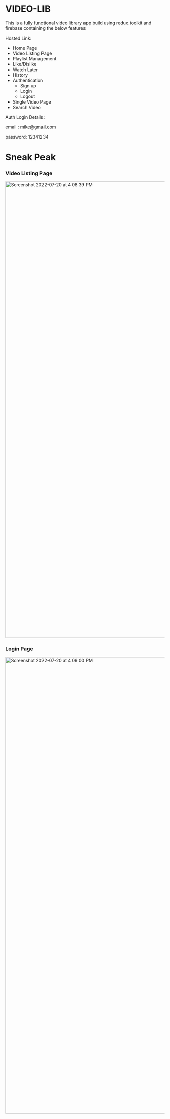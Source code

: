 # VIDEO-LIB


This is a fully functional video library app build using redux toolkit and firebase containing the below features

Hosted Link:

- Home Page
- Video Listing Page
- Playlist Management
- Like/Dislike
- Watch Later
- History
- Authentication
   - Sign up
   - Login
   - Logout
 - Single Video Page
 - Search Video
 
 
 
 Auth Login Details:
 
email : mike@gmail.com

password: 12341234


# Sneak Peak

### Video Listing Page

<img width="1440" alt="Screenshot 2022-07-20 at 4 08 39 PM" src="https://user-images.githubusercontent.com/89238790/179963464-4e4b5e36-2c55-455b-8684-a009422eb46a.png">


### Login Page



<img width="1440" alt="Screenshot 2022-07-20 at 4 09 00 PM" src="https://user-images.githubusercontent.com/89238790/179964381-ea8ec6d2-c5e1-4c71-a3e4-973af7f2d899.png">





